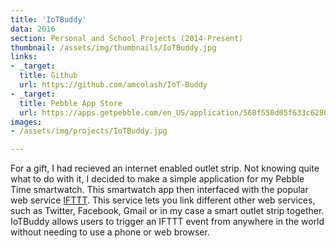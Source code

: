 ```yaml
---
title: 'IoTBuddy'
data: 2016
section: Personal and School Projects (2014-Present)
thumbnail: /assets/img/thumbnails/IoTBuddy.jpg
links:
- _target:
  title: Github
  url: https://github.com/amcolash/IoT-Buddy
- _target:
  title: Pebble App Store
  url: https://apps.getpebble.com/en_US/application/568f550d05f633c62800003d
images:
- /assets/img/projects/IoTBuddy.jpg

---
```


For a gift, I had recieved an internet enabled outlet strip. Not knowing quite what to do with it, I decided to make a simple application for my Pebble Time smartwatch. This smartwatch app then interfaced with the popular web service <a href='http://ifttt.com'>IFTTT</a>. This service lets you link different other web services, such as Twitter, Facebook, Gmail or in my case a smart outlet strip together. IoTBuddy allows users to trigger an IFTTT event from anywhere in the world without needing to use a phone or web browser.